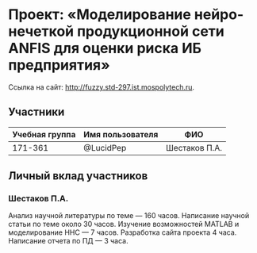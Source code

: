 # Проект: «Моделирование нейро-нечеткой продукционной сети ANFIS для оценки риска ИБ предприятия»

Ссылка на сайт: http://fuzzy.std-297.ist.mospolytech.ru.

## Участники

| Учебная группа | Имя пользователя | ФИО                      |
|----------------|------------------|--------------------------|
| 171-361        | @LucidPep       | Шестаков П.А.             |


## Личный вклад участников

### Шестаков П.А.

Анализ научной литературы по теме — 160 часов. Написание научной статьи по теме около 30 часов. Изучение возможностей MATLAB и моделирование ННС — 7 часов. Разработка сайта
проекта 4 часа. Написание отчета по ПД — 3 часа.
